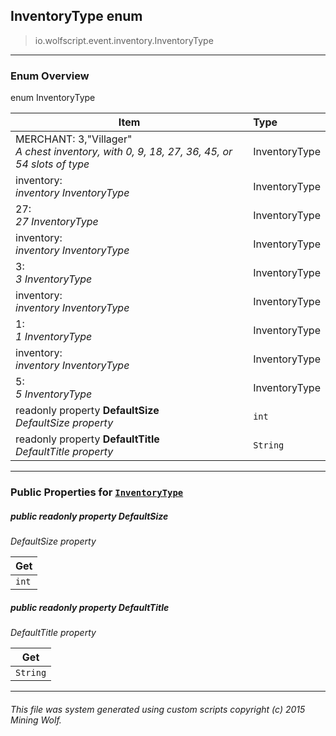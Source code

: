 ## InventoryType __enum__

>io.wolfscript.event.inventory.InventoryType

---

### Enum Overview

enum InventoryType

Item | Type   
--- | :--- 
MERCHANT: 3,"Villager"<br> _A chest inventory, with 0, 9, 18, 27, 36, 45, or 54 slots of type_ | InventoryType
inventory: <br> _inventory InventoryType_ | InventoryType
27: <br> _27 InventoryType_ | InventoryType
inventory: <br> _inventory InventoryType_ | InventoryType
3: <br> _3 InventoryType_ | InventoryType
inventory: <br> _inventory InventoryType_ | InventoryType
1: <br> _1 InventoryType_ | InventoryType
inventory: <br> _inventory InventoryType_ | InventoryType
5: <br> _5 InventoryType_ | InventoryType
 readonly property __DefaultSize__ <br> _DefaultSize property_ | `int`
 readonly property __DefaultTitle__ <br> _DefaultTitle property_ | `String`



---


### Public Properties for [`InventoryType`](InventoryType.md)

##### <a id='defaultsize'></a>public  readonly property __DefaultSize__

_DefaultSize property_

Get | 
--- | 
`int` |



##### <a id='defaulttitle'></a>public  readonly property __DefaultTitle__

_DefaultTitle property_

Get | 
--- | 
`String` |



---


###### This file was system generated using custom scripts copyright (c) 2015 Mining Wolf.
	

